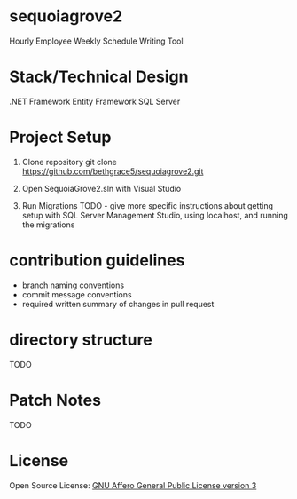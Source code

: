 # sequoiagrove2
Hourly Employee Weekly Schedule Writing Tool

# Stack/Technical Design
.NET Framework
Entity Framework
SQL Server

# Project Setup
1. Clone repository
git clone https://github.com/bethgrace5/sequoiagrove2.git

2. Open SequoiaGrove2.sln with Visual Studio

3. Run Migrations
TODO - give more specific instructions about getting setup with SQL Server Management Studio, using localhost, and running the migrations

# contribution guidelines
- branch naming conventions
- commit message conventions
- required written summary of changes in pull request

# directory structure
TODO

# Patch Notes
TODO

# License
Open Source License: [GNU Affero General Public License version 3](https://opensource.org/licenses/AGPL-3.0)
